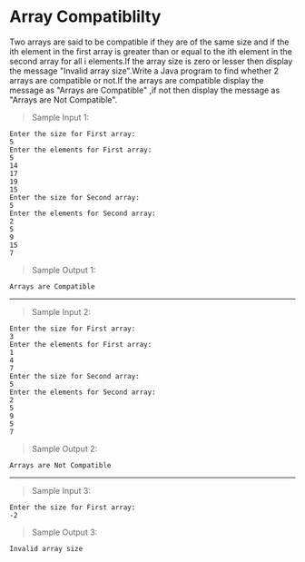 # Array Compatiblilty

Two arrays are said to be compatible if they are of the same size and if the ith element in the first array is greater than or equal to the ith element in the second array for all i elements.If the array size is zero or lesser then display the message "Invalid array size".Write a Java program to find whether 2 arrays are compatible or not.If the arrays are compatible display the message as "Arrays are Compatible" ,if not then display the message as "Arrays are Not Compatible". 

> Sample Input 1:

    Enter the size for First array:
    5
    Enter the elements for First array:
    5
    14
    17
    19
    15
    Enter the size for Second array:
    5
    Enter the elements for Second array:
    2
    5
    9
    15
    7

> Sample Output 1:

    Arrays are Compatible

---

> Sample Input 2:

    Enter the size for First array:
    3
    Enter the elements for First array:
    1
    4
    7
    Enter the size for Second array:
    5
    Enter the elements for Second array:
    2
    5
    9
    5
    7

> Sample Output 2:

    Arrays are Not Compatible

---

> Sample Input 3:

    Enter the size for First array:
    -2

> Sample Output 3:

    Invalid array size